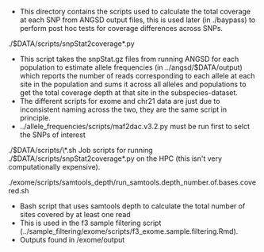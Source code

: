 - This directory contains the scripts used to calculate the total coverage at each SNP from ANGSD output files, this is used 
later (in ./baypass) to perform post hoc tests for coverage differences across SNPs.
	
./$DATA/scripts/snpStat2coverage*.py
- This script takes the snpStat.gz files from running ANGSD for each population to estimate allele frequencies (in 
../angsd/$DATA/output) which reports the number of reads corresponding to each allele at each site in the population and sums it 
across all alleles and populations to get the total coverage depth at that site in the subspecies-dataset.
- The different scripts for exome and chr21 data are just due to inconsistent naming across the two, they are the same script 
in principle.
- ../allele_frequencies/scripts/maf2dac.v3.2.py must be run first to selct the SNPs of interest
	
./$DATA/scripts/\*.sh
Job scripts for running ./$DATA/scripts/snpStat2coverage*.py on the HPC (this isn't very computationally expensive).

./exome/scripts/samtools_depth/run_samtools.depth_number.of.bases.covered.sh
- Bash script that uses samtools depth to calculate the total number of sites covered by at least one read
- This is used in the f3 sample filtering script (../sample_filtering/exome/scripts/f3_exome.sample.filtering.Rmd).
- Outputs found in /exome/output
